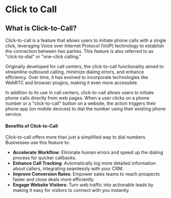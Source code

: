 # Click to Call

## What is Click-to-Call?

Click-to-call is a feature that allows users to initiate phone calls with a single click, leveraging Voice over Internet Protocol (VoIP) technology to establish the connection between two parties. This feature is also referred to as "click-to-dial" or "one-click calling."

Originally developed for call centers, the click-to-call functionality aimed to streamline outbound calling, minimize dialing errors, and enhance efficiency. Over time, it has evolved to incorporate technologies like WebRTC and browser plugins, making it even more accessible.

In addition to its use in call centers, click-to-call allows users to initiate phone calls directly from web pages. When a user clicks on a phone number or a "click-to-call" button on a website, the action triggers their phone app (on mobile devices) to dial the number using their existing phone service.

#### Benefits of Click-to-Call

Click-to-call offers more than just a simplified way to dial numbers. Businesses use this feature to:

* **Accelerate Workflow**: Eliminate human errors and speed up the dialing process for quicker callbacks.
* **Enhance Call Tracking**: Automatically log more detailed information about callers, integrating seamlessly with your CRM.
* **Improve Conversion Rates**: Empower sales teams to reach prospects faster and close deals more efficiently.
* **Engage Website Visitors**: Turn web traffic into actionable leads by making it easy for visitors to connect with you instantly.
